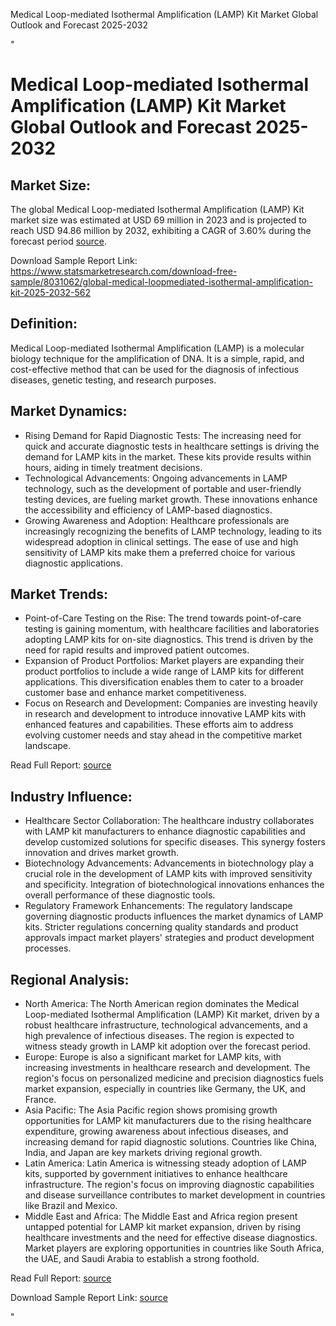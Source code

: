 Medical Loop-mediated Isothermal Amplification (LAMP) Kit Market Global Outlook and Forecast 2025-2032

"<h1>Medical Loop-mediated Isothermal Amplification (LAMP) Kit Market Global Outlook and Forecast 2025-2032</h1>

<h2>Market Size:</h2>
<p>The global Medical Loop-mediated Isothermal Amplification (LAMP) Kit market size was estimated at USD 69 million in 2023 and is projected to reach USD 94.86 million by 2032, exhibiting a CAGR of 3.60% during the forecast period <a href='https://www.statsmarketresearch.com/global-medical-loopmediated-isothermal-amplification-kit-2025-2032-562-8031062'>source</a>.

Download Sample Report Link: <a href='https://www.statsmarketresearch.com/download-free-sample/8031062/global-medical-loopmediated-isothermal-amplification-kit-2025-2032-562'>https://www.statsmarketresearch.com/download-free-sample/8031062/global-medical-loopmediated-isothermal-amplification-kit-2025-2032-562</a> </p>

<h2>Definition:</h2>
<p>Medical Loop-mediated Isothermal Amplification (LAMP) is a molecular biology technique for the amplification of DNA. It is a simple, rapid, and cost-effective method that can be used for the diagnosis of infectious diseases, genetic testing, and research purposes.</p>

<h2>Market Dynamics:</h2>
<ul>
<li>Rising Demand for Rapid Diagnostic Tests: The increasing need for quick and accurate diagnostic tests in healthcare settings is driving the demand for LAMP kits in the market. These kits provide results within hours, aiding in timely treatment decisions.</li>
<li>Technological Advancements: Ongoing advancements in LAMP technology, such as the development of portable and user-friendly testing devices, are fueling market growth. These innovations enhance the accessibility and efficiency of LAMP-based diagnostics.</li>
<li>Growing Awareness and Adoption: Healthcare professionals are increasingly recognizing the benefits of LAMP technology, leading to its widespread adoption in clinical settings. The ease of use and high sensitivity of LAMP kits make them a preferred choice for various diagnostic applications.</li>
</ul>

<h2>Market Trends:</h2>
<ul>
<li>Point-of-Care Testing on the Rise: The trend towards point-of-care testing is gaining momentum, with healthcare facilities and laboratories adopting LAMP kits for on-site diagnostics. This trend is driven by the need for rapid results and improved patient outcomes.</li>
<li>Expansion of Product Portfolios: Market players are expanding their product portfolios to include a wide range of LAMP kits for different applications. This diversification enables them to cater to a broader customer base and enhance market competitiveness.</li>
<li>Focus on Research and Development: Companies are investing heavily in research and development to introduce innovative LAMP kits with enhanced features and capabilities. These efforts aim to address evolving customer needs and stay ahead in the competitive market landscape.</li>
</ul>

<p>Read Full Report: <a href='https://www.statsmarketresearch.com/global-medical-loopmediated-isothermal-amplification-kit-2025-2032-562-8031062'>source</a></p>

<h2>Industry Influence:</h2>
<ul>
<li>Healthcare Sector Collaboration: The healthcare industry collaborates with LAMP kit manufacturers to enhance diagnostic capabilities and develop customized solutions for specific diseases. This synergy fosters innovation and drives market growth.</li>
<li>Biotechnology Advancements: Advancements in biotechnology play a crucial role in the development of LAMP kits with improved sensitivity and specificity. Integration of biotechnological innovations enhances the overall performance of these diagnostic tools.</li>
<li>Regulatory Framework Enhancements: The regulatory landscape governing diagnostic products influences the market dynamics of LAMP kits. Stricter regulations concerning quality standards and product approvals impact market players' strategies and product development processes.</li>
</ul>

<h2>Regional Analysis:</h2>
<ul>
<li>North America: The North American region dominates the Medical Loop-mediated Isothermal Amplification (LAMP) Kit market, driven by a robust healthcare infrastructure, technological advancements, and a high prevalence of infectious diseases. The region is expected to witness steady growth in LAMP kit adoption over the forecast period.</li>
<li>Europe: Europe is also a significant market for LAMP kits, with increasing investments in healthcare research and development. The region's focus on personalized medicine and precision diagnostics fuels market expansion, especially in countries like Germany, the UK, and France.</li>
<li>Asia Pacific: The Asia Pacific region shows promising growth opportunities for LAMP kit manufacturers due to the rising healthcare expenditure, growing awareness about infectious diseases, and increasing demand for rapid diagnostic solutions. Countries like China, India, and Japan are key markets driving regional growth.</li>
<li>Latin America: Latin America is witnessing steady adoption of LAMP kits, supported by government initiatives to enhance healthcare infrastructure. The region's focus on improving diagnostic capabilities and disease surveillance contributes to market development in countries like Brazil and Mexico.</li>
<li>Middle East and Africa: The Middle East and Africa region present untapped potential for LAMP kit market expansion, driven by rising healthcare investments and the need for effective disease diagnostics. Market players are exploring opportunities in countries like South Africa, the UAE, and Saudi Arabia to establish a strong foothold.</li>
</ul>

<p>Read Full Report: <a href='https://www.statsmarketresearch.com/global-medical-loopmediated-isothermal-amplification-kit-2025-2032-562-8031062'>source</a></p>

<p>Download Sample Report Link: <a href='https://www.statsmarketresearch.com/download-free-sample/8031062/global-medical-loopmediated-isothermal-amplification-kit-2025-2032-562'>source</a></p>"
